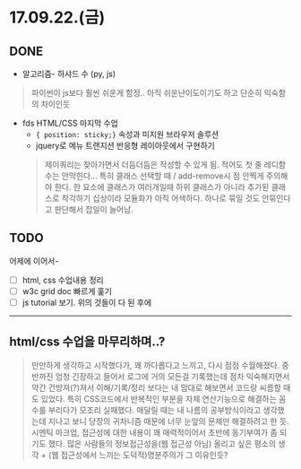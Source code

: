# 17.09.22.(금)

## DONE
* 알고리즘- 하샤드 수 (py, js)
> 파이썬이 js보다 훨씬 쉬운게 함정.. 아직 쉬운난이도이기도 하고 단순히 익숙함의 차이인듯
* fds HTML/CSS 마지막 수업
  * `{ position: sticky;}` 속성과 미지원 브라우저 솔루션
  * jquery로 메뉴 트랜지션 반응형 레이아웃에서 구현하기
  > 제이쿼리는 찾아가면서 더듬더듬은 작성할 수 있게 됨. 적어도 첫 줄 레디함수는 안막힌다... 특히 클래스 선택할 때 / add-remove시 점 안찍게 주의해야 한다. 한 요소에 클래스가 여러개일때 하위 클래스가 아니라 추가된 클래스로 착각하기 십상이라 모듈화가 아직 어색하다. 하나로 묶일 것도 안묶인다고 판단해서 잡일이 늘어남.

## TODO
어제에 이어서-
* [ ] html, css 수업내용 정리
* [ ] w3c grid doc 빠르게 훑기
* [ ] js tutorial 보기. 위의 것들이 다 된 후에
---
## html/css 수업을 마무리하며..?
> 만만하게 생각하고 시작했다가, 꽤 까다롭다고 느끼고, 다시 점점 수월해졌다. 중반까진 엄청 긴장하고 들어서 로그에 거의 모든걸 기록했는데 점차 익숙해지면서 약간 건방져(?)져서 이해/기록/정리 보다는 내 맘대로 해보면서 코드랑 씨름할 때도 있었다. 특히 CSS코드에서 반복적인 부분을 자체 연산기능으로 해결하는 꼼수를 부리다가 모조리 실패했다. 매달릴 때는 내 나름의 공부방식이라고 생각했는데 지나고 보니 당장의 귀차니즘 때문에 너무 눈앞의 문제만 해결하려고 한 듯. 시멘틱 마크업, 접근성에 대한 내용이 꽤 매력적이어서 초반에 동기부여가 좀 되기도 했다. 많은 사람들의 정보접근성을(웹 접근성 아님) 올리고 싶은 평소의 생각 + (웹 접근성에서 느끼는 도덕적)명분주의가 그 이유인듯?